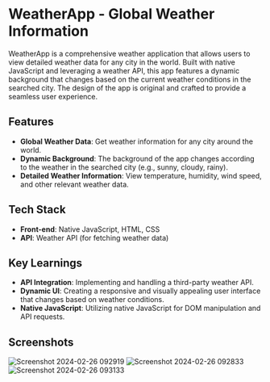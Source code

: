 # WeatherApp - Global Weather Information

WeatherApp is a comprehensive weather application that allows users to view detailed weather data for any city in the world. Built with native JavaScript and leveraging a weather API, this app features a dynamic background that changes based on the current weather conditions in the searched city. The design of the app is original and crafted to provide a seamless user experience.

## Features

- **Global Weather Data**: Get weather information for any city around the world.
- **Dynamic Background**: The background of the app changes according to the weather in the searched city (e.g., sunny, cloudy, rainy).
- **Detailed Weather Information**: View temperature, humidity, wind speed, and other relevant weather data.

## Tech Stack

- **Front-end**: Native JavaScript, HTML, CSS
- **API**: Weather API (for fetching weather data)

## Key Learnings

- **API Integration**: Implementing and handling a third-party weather API.
- **Dynamic UI**: Creating a responsive and visually appealing user interface that changes based on weather conditions.
- **Native JavaScript**: Utilizing native JavaScript for DOM manipulation and API requests.

## Screenshots

![Screenshot 2024-02-26 092919](https://github.com/fredwardp/Weather-App/assets/148052437/8550b947-921f-42d4-8c04-6af816d7cb1f)
![Screenshot 2024-02-26 092833](https://github.com/fredwardp/Weather-App/assets/148052437/d6b2ba51-1f1b-49f3-af09-7e9578a838a9)
![Screenshot 2024-02-26 093133](https://github.com/fredwardp/Weather-App/assets/148052437/928ef431-30cb-48a0-8028-e7bc33903f8e)
